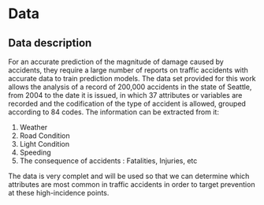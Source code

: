 # Data
## Data description 
For an accurate prediction of the magnitude of damage caused by accidents, they require a large number of reports on traffic accidents with accurate data to train prediction models. The data set provided for this work allows the analysis of a record of 200,000 accidents in the state of Seattle, from 2004 to the date it is issued, in which 37 attributes or variables are recorded and the codification of the type of accident is allowed, grouped according to 84 codes. The information can be extracted from it:
  1. Weather 
  2. Road Condition
  3. Light Condition 
  4. Speeding
  5. The consequence of accidents : Fatalities, Injuries, etc

The data is very complet and will be used so that we can determine which attributes are most common in traffic accidents in order to target prevention at these high-incidence points.
